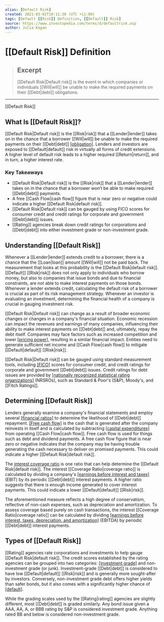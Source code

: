 ```yaml
---
alias: [Default Risk]
created: 2021-03-02T19:11:30 (UTC +11:00)
tags: [Default [[Risk]] Definition, [[Default]] Risk]
source: https://www.investopedia.com/terms/d/defaultrisk.asp
author: Julia Kagan
---
```


# [[Default Risk]] Definition

> ## Excerpt
> [[Default Risk|Default risk]] is the event in which companies or individuals [[Will|will]] be unable to make the required payments on their [[Debt|debt]] obligations.

---

[[Default Risk]]
## What Is [[Default Risk]]?

[[Default Risk|Default risk]] is the [[Risk|risk]] that a [[Lender|lender]] takes on in the chance that a borrower [[Will|will]] be unable to make the required payments on their [[Debt|debt]] [[obligation]](https://www.investopedia.com/terms/o/obligation.asp). Lenders and investors are exposed to [[Default|default]] risk in virtually all forms of credit extensions. A higher level of default risk leads to a higher required [[Return|return]], and in turn, a higher interest rate. 

### Key Takeaways

-   [[Default Risk|Default risk]] is the [[Risk|risk]] that a [[Lender|lender]] takes on in the chance that a borrower won’t be able to make required [[Debt|debt]] payments.
-   A free [[Cash Flow|cash flow]] figure that is near zero or negative could indicate a higher [[Default Risk|default risk]].
-   [[Default Risk|Default risk]] can be gauged by using FICO scores for consumer credit and credit ratings for corporate and government [[Debt|debt]] issues.
-   [[Rating]] agencies break down credit ratings for corporations and [[Debt|debt]] into either investment grade or non-investment grade.

## Understanding [[Default Risk]]

Whenever a [[Lender|lender]] extends credit to a borrower, there is a chance that the [[Loan|loan]] amount [[Will|will]] not be paid back. The measurement that looks at this probability is the [[Default Risk|default risk]]. [[Default]] [[Risk|risk]] does not only apply to individuals who borrow money, but also to companies that issue bonds and due to financial constraints, are not able to make interest payments on those bonds. Whenever a lender extends credit, calculating the default risk of a borrower is crucial as part of its risk management strategy. Whenever an investor is evaluating an investment, determining the financial health of a company is crucial in gauging investment risk.

[[Default Risk|Default risk]] can change as a result of broader economic changes or changes in a company's financial situation. Economic recession can impact the revenues and earnings of many companies, influencing their ability to make interest payments on [[Debt|debt]] and, ultimately, repay the debt itself. Companies may face factors such as increased competition and lower [[pricing power]](https://www.investopedia.com/terms/p/pricingpower.asp), resulting in a similar financial impact. Entities need to generate sufficient net income and [[Cash Flow|cash flow]] to mitigate [[Default|default]] [[Risk|risk]].

[[Default Risk|Default risk]] can be gauged using standard measurement tools, including [[FICO]](https://www.investopedia.com/terms/f/fico-fair-isaac.asp) scores for consumer credit, and credit ratings for corporate and government [[Debt|debt]] issues. Credit ratings for debt issues are provided by [[nationally recognized statistical rating organizations]](https://www.investopedia.com/terms/n/nationally-recognized-statistical-ratings-organization.asp) (NRSROs), such as Standard & Poor's (S&P), Moody's, and [[Fitch Ratings]].

## Determining [[Default Risk]]

Lenders generally examine a company's financial statements and employ several [[financial ratios]](https://www.investopedia.com/financial-ratios-4689817) to determine the likelihood of [[Debt|debt]] repayment. [[Free cash flow]](https://www.investopedia.com/terms/f/freecashflow.asp) is the cash that is generated after the company reinvests in itself and is calculated by subtracting [[capital expenditures]](https://www.investopedia.com/terms/c/capitalexpenditure.asp) from operating [[Cash Flow|cash flow]]. Free cash flow is used for things such as debt and dividend payments. A free cash flow figure that is near zero or negative indicates that the company may be having trouble generating the cash necessary to deliver on promised payments. This could indicate a higher [[Default Risk|default risk]].

The [interest coverage ratio](https://www.investopedia.com/terms/i/interestcoverageratio.asp) is one ratio that can help determine the [[Default Risk|default risk]]. The interest [[Coverage Ratio|coverage ratio]] is calculated by dividing a company's [[earnings before interest and taxes]](https://www.investopedia.com/terms/e/ebit.asp) (EBIT) by its periodic [[Debt|debt]] interest payments. A higher ratio suggests that there is enough income generated to cover interest payments. This could indicate a lower [[Default|default]] [[Risk|risk]].

The aforementioned measure reflects a high degree of conservatism, reflective of non-cash expenses, such as depreciation and amortization. To assess coverage based purely on cash transactions, the interest [[Coverage Ratio|coverage ratio]] can be calculated by dividing [[earnings before interest, taxes, depreciation, and amortization]](https://www.investopedia.com/terms/e/ebitda.asp) (EBITDA) by periodic [[Debt|debt]] interest payments.

## Types of [[Default Risk]]

[[Rating]] agencies rate corporations and investments to help gauge [[Default Risk|default risk]]. The credit scores established by the rating agencies can be grouped into two categories: [[investment grade]](https://www.investopedia.com/terms/i/investmentgrade.asp) and non-investment grade (or junk). Investment-grade [[Debt|debt]] is considered to have low [[Default|default]] [[Risk|risk]] and is generally more sought-after by investors. Conversely, non-investment grade debt offers higher yields than safer bonds, but it also comes with a significantly higher chance of [[default]](https://www.investopedia.com/terms/d/default2.asp).

While the grading scales used by the [[Rating|rating]] agencies are slightly different, most [[Debt|debt]] is graded similarly. Any bond issue given a AAA, AA, A, or BBB rating by S&P is considered investment grade. Anything rated BB and below is considered non-investment grade.
